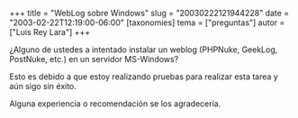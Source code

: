 +++
title = "WebLog sobre Windows"
slug = "20030222121944228"
date = "2003-02-22T12:19:00-06:00"
[taxonomies]
tema = ["preguntas"]
autor = ["Luis Rey Lara"]
+++

¿Alguno de ustedes a intentado instalar un weblog (PHPNuke, GeekLog,
PostNuke, etc.) en un servidor MS-Windows?

Esto es debido a que estoy realizando pruebas para realizar esta tarea y
aún sigo sin éxito.

Alguna experiencia o recomendación se los agradecería.
